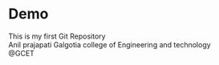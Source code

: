 # Demo
This is my first Git Repository
<br>
Anil prajapati
Galgotia college of Engineering and technology
<br>
@GCET
<!-- git --version -->
<!-- git config --global user.name "Anil564246" -->
<!-- git config --global user.email "anilprajapati2002@gmail.com" -->
<!-- git clone https://github.com/Anil564246/Demo.git     -->
<!-- cd Demo -->
<!-- git status -->
<!-- git add index.html -->
<!-- git status -->
<!-- git add README.md -->
<!-- git status -->
<!-- git push origin main -->
<!-- cd .. -->
<!-- mkdir LocalRepo -->


<!--clone command: clone command is used to copy the repo from the github into our local machine(laptop, pc
or
Cloning a repositury on our local machine-->

<!-- status command: used to dispaly the status of the code -->

<!-- cd command: cd stand for change directory. 
      for e.g if we are in the Demo directory and want to move into our current working directory(another folder present into Demo folder) the we use commant that is "cd repo_name"-->

<!-- ls command: ls(lists file) command is used to see the file -->

<!-- ls -a command: is used to to see all the hidden file -->

<!-- add cmd: adds new or changed files in your working directory to the git staging area -->

<!-- commit cmd: it is the record of change
 git commit -m "some message" -->
  <!-- push cmd: upload local repo content to remote repo -->
  <!-- git push origin main cmd: git push means hm apne code ko remote repo me push krna chahte hai,github ke upper jo hamari copy ya repo hai uska naam "origin" rakh diya hai, aur is origin ke ander "main" naam ki baranch ke ander code ko push krne ki kosis kr rahe hhai" -->
  <!-- jaise ki hmne github ke upper ek project banaya hai,us project ko  apne system ke upper clone(copy or download) kr ke,us project ka status dekh sakte hai,new changes ko add ke sakte hai,new changes ko commit kr sakte hai, vapis se apne code ko push kr sakte hai -->

  <!-- generally aaj tk jitne bhi project ke ander kaam krte aa rahe hai,sbse pahle hm apne computer ke ander folder banate hai phir uske ander kaam krte hai,to uske sath hm git ko kaise anage kr sakte hai ,by using init cmd we can manage-->
  <!-- init cmd: used to create a new git repo -->
  <!-- cd .. cmd: used to get out from the repository -->
  <!-- mkdir cmd:is usedto make new directory -->